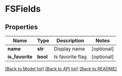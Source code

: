# FSFields

## Properties
Name | Type | Description | Notes
------------ | ------------- | ------------- | -------------
**name** | **str** | Display name | [optional] 
**is_favorite** | **bool** | Is favorite flag | [optional] 

[[Back to Model list]](../README.md#documentation-for-models) [[Back to API list]](../README.md#documentation-for-api-endpoints) [[Back to README]](../README.md)


